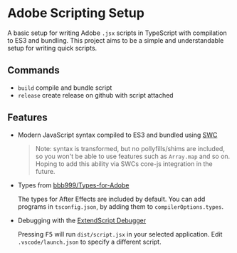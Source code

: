 # Adobe Scripting Setup

A basic setup for writing Adobe `.jsx` scripts in TypeScript with compilation to ES3 and bundling. This project aims to be a simple and understandable setup for writing quick scripts.

## Commands

- `build` compile and bundle script
- `release` create release on github with script attached

## Features

- Modern JavaScript syntax compiled to ES3 and bundled using [SWC](https://github.com/swc-project/swc)

  > Note: syntax is transformed, but no pollyfills/shims are included, so you won't be able to use features such as `Array.map` and so on. Hoping to add this ability via SWCs core-js integration in the future.

- Types from [bbb999/Types-for-Adobe](https://github.com/bbb999/Types-for-Adobe)

  The types for After Effects are included by default. You can add programs in `tsconfig.json`, by adding them to `compilerOptions.types`.

- Debugging with the [ExtendScript Debugger](https://marketplace.visualstudio.com/items?itemName=Adobe.extendscript-debug)

  Pressing <kbd>F5</kbd> will run `dist/script.jsx` in your selected application. Edit `.vscode/launch.json` to specify a different script.
